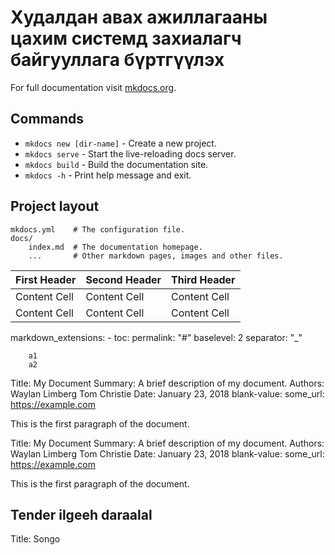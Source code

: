 # Худалдан авах ажиллагааны цахим системд захиалагч байгууллага бүртгүүлэх

For full documentation visit [mkdocs.org](https://www.mkdocs.org).

## Commands

* `mkdocs new [dir-name]` - Create a new project.
* `mkdocs serve` - Start the live-reloading docs server.
* `mkdocs build` - Build the documentation site.
* `mkdocs -h` - Print help message and exit.

## Project layout

    mkdocs.yml    # The configuration file.
    docs/
        index.md  # The documentation homepage.
        ...       # Other markdown pages, images and other files.

First Header|Second Header|Third Header
------------|------------|------------
Content Cell|Content Cell|Content Cell
Content Cell|Content Cell|Content Cell

markdown_extensions:
    - toc:
        permalink: "#"
        baselevel: 2
        separator: "_"
		
		a1
		a2

Title:   My Document
Summary: A brief description of my document.
Authors: Waylan Limberg
         Tom Christie
Date:    January 23, 2018
blank-value:
some_url: https://example.com

This is the first paragraph of the document.

Title:   My Document
Summary: A brief description of my document.
Authors: Waylan Limberg
         Tom Christie
Date:    January 23, 2018
blank-value:
some_url: https://example.com

This is the first paragraph of the document.

## Tender ilgeeh daraalal

Title: Songo